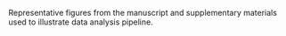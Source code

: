 Representative figures from the manuscript and supplementary materials used to illustrate data analysis pipeline.  
